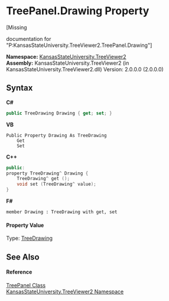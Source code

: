 # TreePanel.Drawing Property 
 

\[Missing <summary> documentation for "P:KansasStateUniversity.TreeViewer2.TreePanel.Drawing"\]

**Namespace:**&nbsp;<a href="4feb08d4-45a9-d5a7-f8c5-964962c586e5">KansasStateUniversity.TreeViewer2</a><br />**Assembly:**&nbsp;KansasStateUniversity.TreeViewer2 (in KansasStateUniversity.TreeViewer2.dll) Version: 2.0.0.0 (2.0.0.0)

## Syntax

**C#**<br />
``` C#
public TreeDrawing Drawing { get; set; }
```

**VB**<br />
``` VB
Public Property Drawing As TreeDrawing
	Get
	Set
```

**C++**<br />
``` C++
public:
property TreeDrawing^ Drawing {
	TreeDrawing^ get ();
	void set (TreeDrawing^ value);
}
```

**F#**<br />
``` F#
member Drawing : TreeDrawing with get, set

```


#### Property Value
Type: <a href="318fe5cb-7ed3-d88a-515f-82753b6dbf3e">TreeDrawing</a>

## See Also


#### Reference
<a href="bd639a4b-3c76-b534-871f-8c730bacebaa">TreePanel Class</a><br /><a href="4feb08d4-45a9-d5a7-f8c5-964962c586e5">KansasStateUniversity.TreeViewer2 Namespace</a><br />